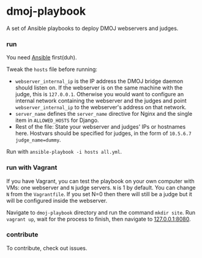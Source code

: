 # dmoj-playbook

A set of Ansible playbooks to deploy DMOJ webservers and judges.

### run

You need [Ansible](https://docs.ansible.com/ansible/latest/installation_guide/intro_installation.html) first(duh).

Tweak the `hosts` file before running:
- `webserver_internal_ip` is the IP address the DMOJ bridge daemon should listen on. If the webserver is on the same machine with the judge, this is `127.0.0.1`. Otherwise you would want to configure an internal network containing the webserver and the judges and point `webserver_internal_ip` to the webserver's address on that network.
- `server_name` defines the `server_name` directive for Nginx and the single item in `ALLOWED_HOSTS` for Django.
- Rest of the file: State your webserver and judges' IPs or hostnames here. Hostvars should be specified for judges, in the form of `10.5.6.7 judge_name=dummy`.

Run with `ansible-playbook -i hosts all.yml`.

### run with Vagrant

If you have Vagrant, you can test the playbook on your own computer with VMs: one webserver and `N` judge servers. `N` is 1 by default. You can change `N` from the `Vagrantfile`. If you set N=0 then there will still be a judge but it will be configured inside the webserver.

Navigate to `dmoj-playbook` directory and run the command `mkdir site`. Run `vagrant up`, wait for the process to finish, then navigate to [127.0.0.1:8080](http://127.0.0.1:8080).

### contribute

To contribute, check out issues. 
